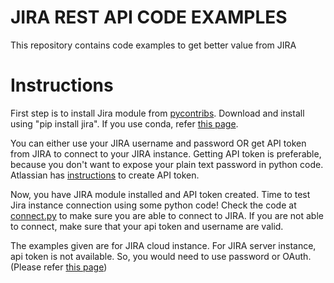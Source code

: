 # JIRA REST API CODE EXAMPLES
This repository contains code examples to get better value from JIRA

# Instructions
First step is to install Jira module from <a href="https://github.com/pycontribs/jira">pycontribs</a>. Download and install using "pip install jira". If you use conda, refer <a href="https://anaconda.org/conda-forge/jira">this page</a>.

You can either use your JIRA username and password OR get API token from JIRA to connect to your JIRA instance. Getting API token is preferable, because you don't want to expose your plain text password in python code. Atlassian has <a href="https://confluence.atlassian.com/cloud/api-tokens-938839638.html">instructions</a> to create API token.

Now, you have JIRA module installed and API token created. Time to test Jira instance connection using some python code! Check the code at <a href="https://github.com/alexa-ai/jira-tutorials/blob/master/examples/connect.py">connect.py</a> to make sure you are able to connect to JIRA. If you are not able to connect, make sure that your api token and username are valid. 

The examples given are for JIRA cloud instance. For JIRA server instance, api token is not available. So, you would need to use password or OAuth. (Please refer <a href="https://community.atlassian.com/t5/Jira-questions/API-Tokens-for-self-hosted-Jira/qaq-p/820644">this page</a>)
